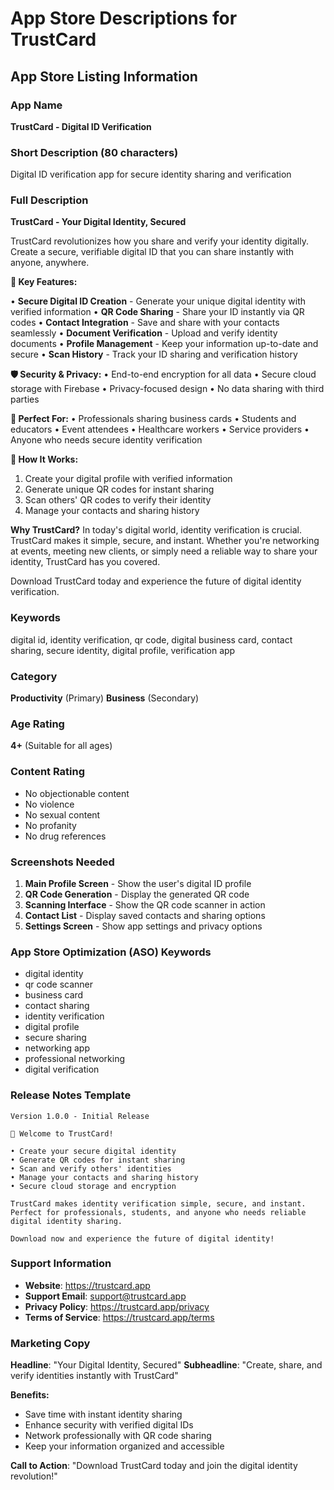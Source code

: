 # App Store Descriptions for TrustCard

## App Store Listing Information

### App Name
**TrustCard - Digital ID Verification**

### Short Description (80 characters)
Digital ID verification app for secure identity sharing and verification

### Full Description

**TrustCard - Your Digital Identity, Secured**

TrustCard revolutionizes how you share and verify your identity digitally. Create a secure, verifiable digital ID that you can share instantly with anyone, anywhere.

**🔐 Key Features:**

• **Secure Digital ID Creation** - Generate your unique digital identity with verified information
• **QR Code Sharing** - Share your ID instantly via QR codes
• **Contact Integration** - Save and share with your contacts seamlessly
• **Document Verification** - Upload and verify identity documents
• **Profile Management** - Keep your information up-to-date and secure
• **Scan History** - Track your ID sharing and verification history

**🛡️ Security & Privacy:**
• End-to-end encryption for all data
• Secure cloud storage with Firebase
• Privacy-focused design
• No data sharing with third parties

**👥 Perfect For:**
• Professionals sharing business cards
• Students and educators
• Event attendees
• Healthcare workers
• Service providers
• Anyone who needs secure identity verification

**🚀 How It Works:**
1. Create your digital profile with verified information
2. Generate unique QR codes for instant sharing
3. Scan others' QR codes to verify their identity
4. Manage your contacts and sharing history

**Why TrustCard?**
In today's digital world, identity verification is crucial. TrustCard makes it simple, secure, and instant. Whether you're networking at events, meeting new clients, or simply need a reliable way to share your identity, TrustCard has you covered.

Download TrustCard today and experience the future of digital identity verification.

### Keywords
digital id, identity verification, qr code, digital business card, contact sharing, secure identity, digital profile, verification app

### Category
**Productivity** (Primary)
**Business** (Secondary)

### Age Rating
**4+** (Suitable for all ages)

### Content Rating
- No objectionable content
- No violence
- No sexual content
- No profanity
- No drug references

### Screenshots Needed
1. **Main Profile Screen** - Show the user's digital ID profile
2. **QR Code Generation** - Display the generated QR code
3. **Scanning Interface** - Show the QR code scanner in action
4. **Contact List** - Display saved contacts and sharing options
5. **Settings Screen** - Show app settings and privacy options

### App Store Optimization (ASO) Keywords
- digital identity
- qr code scanner
- business card
- contact sharing
- identity verification
- digital profile
- secure sharing
- networking app
- professional networking
- digital verification

### Release Notes Template
```
Version 1.0.0 - Initial Release

🎉 Welcome to TrustCard!

• Create your secure digital identity
• Generate QR codes for instant sharing
• Scan and verify others' identities
• Manage your contacts and sharing history
• Secure cloud storage and encryption

TrustCard makes identity verification simple, secure, and instant. Perfect for professionals, students, and anyone who needs reliable digital identity sharing.

Download now and experience the future of digital identity!
```

### Support Information
- **Website**: https://trustcard.app
- **Support Email**: support@trustcard.app
- **Privacy Policy**: https://trustcard.app/privacy
- **Terms of Service**: https://trustcard.app/terms

### Marketing Copy
**Headline**: "Your Digital Identity, Secured"
**Subheadline**: "Create, share, and verify identities instantly with TrustCard"

**Benefits:**
- Save time with instant identity sharing
- Enhance security with verified digital IDs
- Network professionally with QR code sharing
- Keep your information organized and accessible

**Call to Action**: "Download TrustCard today and join the digital identity revolution!"
